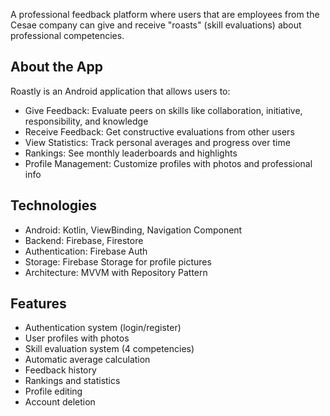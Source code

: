 A professional feedback platform where users that are employees from the Cesae company can give and receive "roasts" (skill evaluations) about professional competencies.

## About the App

Roastly is an Android application that allows users to:

- Give Feedback: Evaluate peers on skills like collaboration, initiative, responsibility, and knowledge
- Receive Feedback: Get constructive evaluations from other users
- View Statistics: Track personal averages and progress over time
- Rankings: See monthly leaderboards and highlights
- Profile Management: Customize profiles with photos and professional info


## Technologies

- Android: Kotlin, ViewBinding, Navigation Component
- Backend: Firebase, Firestore
- Authentication: Firebase Auth
- Storage: Firebase Storage for profile pictures
- Architecture: MVVM with Repository Pattern


## Features

- Authentication system (login/register)
- User profiles with photos
- Skill evaluation system (4 competencies)
- Automatic average calculation
- Feedback history
- Rankings and statistics
- Profile editing
- Account deletion
